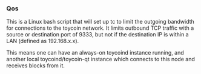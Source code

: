 ### Qos ###

This is a Linux bash script that will set up tc to limit the outgoing bandwidth for connections to the toycoin network. It limits outbound TCP traffic with a source or destination port of 9333, but not if the destination IP is within a LAN (defined as 192.168.x.x).

This means one can have an always-on toycoind instance running, and another local toycoind/toycoin-qt instance which connects to this node and receives blocks from it.
